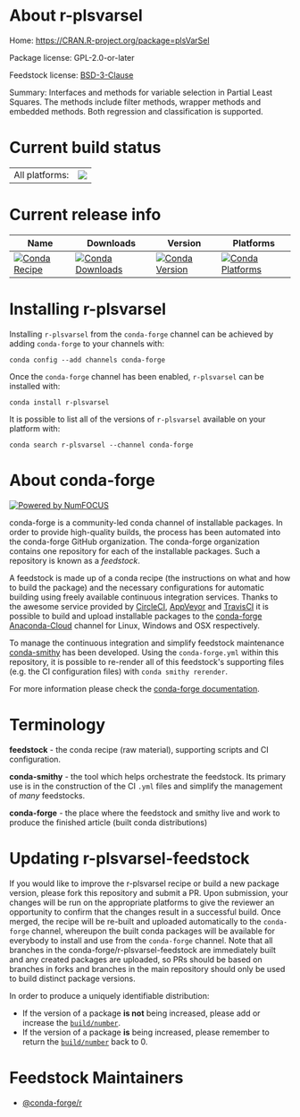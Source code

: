 About r-plsvarsel
=================

Home: https://CRAN.R-project.org/package=plsVarSel

Package license: GPL-2.0-or-later

Feedstock license: [BSD-3-Clause](https://github.com/conda-forge/r-plsvarsel-feedstock/blob/master/LICENSE.txt)

Summary: Interfaces and methods for variable selection in Partial Least Squares. The methods include filter methods, wrapper methods and embedded methods. Both regression and classification is supported.

Current build status
====================


<table><tr><td>All platforms:</td>
    <td>
      <a href="https://dev.azure.com/conda-forge/feedstock-builds/_build/latest?definitionId=2473&branchName=master">
        <img src="https://dev.azure.com/conda-forge/feedstock-builds/_apis/build/status/r-plsvarsel-feedstock?branchName=master">
      </a>
    </td>
  </tr>
</table>

Current release info
====================

| Name | Downloads | Version | Platforms |
| --- | --- | --- | --- |
| [![Conda Recipe](https://img.shields.io/badge/recipe-r--plsvarsel-green.svg)](https://anaconda.org/conda-forge/r-plsvarsel) | [![Conda Downloads](https://img.shields.io/conda/dn/conda-forge/r-plsvarsel.svg)](https://anaconda.org/conda-forge/r-plsvarsel) | [![Conda Version](https://img.shields.io/conda/vn/conda-forge/r-plsvarsel.svg)](https://anaconda.org/conda-forge/r-plsvarsel) | [![Conda Platforms](https://img.shields.io/conda/pn/conda-forge/r-plsvarsel.svg)](https://anaconda.org/conda-forge/r-plsvarsel) |

Installing r-plsvarsel
======================

Installing `r-plsvarsel` from the `conda-forge` channel can be achieved by adding `conda-forge` to your channels with:

```
conda config --add channels conda-forge
```

Once the `conda-forge` channel has been enabled, `r-plsvarsel` can be installed with:

```
conda install r-plsvarsel
```

It is possible to list all of the versions of `r-plsvarsel` available on your platform with:

```
conda search r-plsvarsel --channel conda-forge
```


About conda-forge
=================

[![Powered by NumFOCUS](https://img.shields.io/badge/powered%20by-NumFOCUS-orange.svg?style=flat&colorA=E1523D&colorB=007D8A)](http://numfocus.org)

conda-forge is a community-led conda channel of installable packages.
In order to provide high-quality builds, the process has been automated into the
conda-forge GitHub organization. The conda-forge organization contains one repository
for each of the installable packages. Such a repository is known as a *feedstock*.

A feedstock is made up of a conda recipe (the instructions on what and how to build
the package) and the necessary configurations for automatic building using freely
available continuous integration services. Thanks to the awesome service provided by
[CircleCI](https://circleci.com/), [AppVeyor](https://www.appveyor.com/)
and [TravisCI](https://travis-ci.com/) it is possible to build and upload installable
packages to the [conda-forge](https://anaconda.org/conda-forge)
[Anaconda-Cloud](https://anaconda.org/) channel for Linux, Windows and OSX respectively.

To manage the continuous integration and simplify feedstock maintenance
[conda-smithy](https://github.com/conda-forge/conda-smithy) has been developed.
Using the ``conda-forge.yml`` within this repository, it is possible to re-render all of
this feedstock's supporting files (e.g. the CI configuration files) with ``conda smithy rerender``.

For more information please check the [conda-forge documentation](https://conda-forge.org/docs/).

Terminology
===========

**feedstock** - the conda recipe (raw material), supporting scripts and CI configuration.

**conda-smithy** - the tool which helps orchestrate the feedstock.
                   Its primary use is in the construction of the CI ``.yml`` files
                   and simplify the management of *many* feedstocks.

**conda-forge** - the place where the feedstock and smithy live and work to
                  produce the finished article (built conda distributions)


Updating r-plsvarsel-feedstock
==============================

If you would like to improve the r-plsvarsel recipe or build a new
package version, please fork this repository and submit a PR. Upon submission,
your changes will be run on the appropriate platforms to give the reviewer an
opportunity to confirm that the changes result in a successful build. Once
merged, the recipe will be re-built and uploaded automatically to the
`conda-forge` channel, whereupon the built conda packages will be available for
everybody to install and use from the `conda-forge` channel.
Note that all branches in the conda-forge/r-plsvarsel-feedstock are
immediately built and any created packages are uploaded, so PRs should be based
on branches in forks and branches in the main repository should only be used to
build distinct package versions.

In order to produce a uniquely identifiable distribution:
 * If the version of a package **is not** being increased, please add or increase
   the [``build/number``](https://conda.io/docs/user-guide/tasks/build-packages/define-metadata.html#build-number-and-string).
 * If the version of a package **is** being increased, please remember to return
   the [``build/number``](https://conda.io/docs/user-guide/tasks/build-packages/define-metadata.html#build-number-and-string)
   back to 0.

Feedstock Maintainers
=====================

* [@conda-forge/r](https://github.com/conda-forge/r/)

